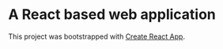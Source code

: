 # A React based web application

This project was bootstrapped with [Create React App](https://github.com/facebook/create-react-app).

